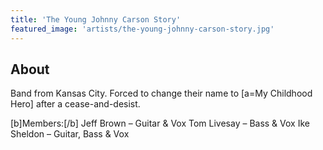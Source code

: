 ```yaml
---
title: 'The Young Johnny Carson Story'
featured_image: 'artists/the-young-johnny-carson-story.jpg'
---
```


## About

Band from Kansas City. Forced to change their name to [a=My Childhood Hero] after a cease-and-desist.

[b]Members:[/b]
Jeff Brown – Guitar & Vox
Tom Livesay – Bass & Vox
Ike Sheldon – Guitar, Bass & Vox
